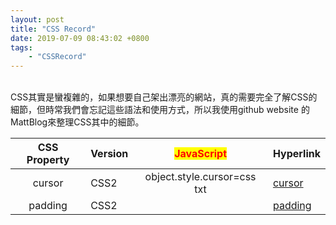 ```yaml
---
layout: post
title: "CSS Record"
date: 2019-07-09 08:43:02 +0800
tags:
    - "CSSRecord"
---
```

<br>
CSS其實是蠻複雜的，如果想要自己架出漂亮的網站，真的需要完全了解CSS的細節，但時常我們會忘記這些語法和使用方式，所以我使用github website 的MattBlog來整理CSS其中的細節。

|CSS Property|Version|<span style="background-color:#ffff00;color:#ff0000"> JavaScript</span>|Hyperlink|
|------------|-------|----------|---------|
|<center>cursor</center>|CSS2|<center>object.style.cursor=css txt|[cursor](https://www.w3schools.com/cssref/pr_class_cursor.asp)|
|<center>padding</center>|CSS2||[padding](https://www.w3schools.com/css/css_padding.asp)|


